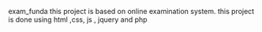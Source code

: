  exam_funda
 this  project  is  based  on  online  examination system. 
 this  project  is  done  using 
 html ,css, js , jquery
 and php
